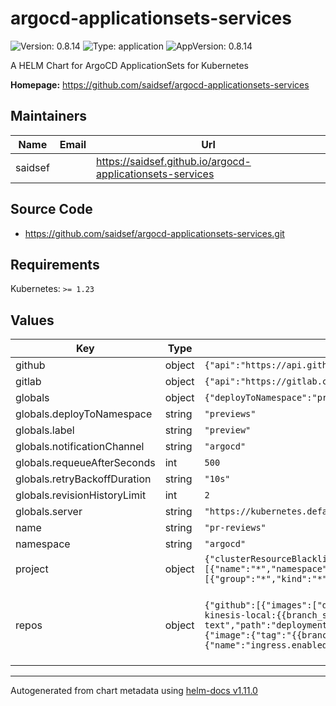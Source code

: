 # argocd-applicationsets-services

![Version: 0.8.14](https://img.shields.io/badge/Version-0.8.14-informational?style=flat-square) ![Type: application](https://img.shields.io/badge/Type-application-informational?style=flat-square) ![AppVersion: 0.8.14](https://img.shields.io/badge/AppVersion-0.8.14-informational?style=flat-square)

A HELM Chart for ArgoCD ApplicationSets for Kubernetes

**Homepage:** <https://github.com/saidsef/argocd-applicationsets-services>

## Maintainers

| Name | Email | Url |
| ---- | ------ | --- |
| saidsef |  | <https://saidsef.github.io/argocd-applicationsets-services> |

## Source Code

* <https://github.com/saidsef/argocd-applicationsets-services.git>

## Requirements

Kubernetes: `>= 1.23`

## Values

| Key | Type | Default | Description |
|-----|------|---------|-------------|
| github | object | `{"api":"https://api.github.com","label":"preview","owner":"saidsef","path":"deployment","secretKey":"","secretName":""}` | GitHub repo configuration parameters |
| gitlab | object | `{"api":"https://gitlab.com","group":"saidsef","label":"preview","path":"deployment","secretKey":"","secretName":""}` | GitLab repo configuration parameters |
| globals | object | `{"deployToNamespace":"previews","label":"preview","notificationChannel":"argocd","requeueAfterSeconds":500,"retryBackoffDuration":"10s","revisionHistoryLimit":2,"server":"https://kubernetes.default.svc"}` | Global default variables |
| globals.deployToNamespace | string | `"previews"` | Kubernetes namespace to deploy previews |
| globals.label | string | `"preview"` | GitHub label to filter PRs that you want to target |
| globals.notificationChannel | string | `"argocd"` | ArgoCD Slack notification channel |
| globals.requeueAfterSeconds | int | `500` | GitHub polling rate (seconds) |
| globals.retryBackoffDuration | string | `"10s"` | The amount to back off retries of failed syncs |
| globals.revisionHistoryLimit | int | `2` | How many old objects should be retained |
| globals.server | string | `"https://kubernetes.default.svc"` | ArgoCD server address |
| name | string | `"pr-reviews"` | ApplicationSet name |
| namespace | string | `"argocd"` | ArgoCD controller Namespace deployed |
| project | object | `{"clusterResourceBlacklist":[{"group":"apiextensions.k8s.io","kind":"CustomResourceDefinition"}],"clusterResourceWhitelist":[{"group":"*","kind":"*"}],"destinations":[{"name":"*","namespace":"previews","server":"*"}],"enabled":false,"namespaceResourceBlacklist":[{"group":"argoproj.io","kind":"AppProject"}],"namespaceResourceWhitelist":[{"group":"*","kind":"*"}],"orphanedResources":{"warn":false},"permitOnlyProjectScopedClusters":false,"roles":[],"sourceRepos":["*"],"syncWindows":[]}` | ArgoCD Project parameters |
| repos | object | `{"github":[{"images":["docker.io/saidsef/node-webserver:{{branch_slug}}"],"name":"node-webserver"},{"name":"alpine-jenkins-dockerfile","path":"deployment/preview"},{"images":["docker.io/saidsef/aws-kinesis-local:{{branch_slug}}"],"name":"aws-kinesis-local"},{"images":["docker.io/saidsef/aws-dynamodb-local:{{branch_slug}}"],"name":"aws-dynamodb-local"},{"name":"tika-document-to-text","path":"deployment/preview"},{"images":["docker.io/saidsef/k8s-spot-termination-notice:merge"],"name":"k8s-spot-termination-notice"},{"name":"scapy-containerised","path":"charts/scapy","values":{"image":{"tag":"{{branch_slug}}"}}},{"chart":"reverse-geocoding","name":"faas-reverse-geocoding","parameters":[{"name":"image.tag","value":"{{branch_slug}}"},{"name":"ingress.enabled","value":"true"},{"name":"ingress.enabled","value":"true"},{"name":"ingress.hosts[0].host","value":"{{branch_slug}}"}],"repoUrl":"https://saidsef.github.io/faas-reverse-geocoding"}],"gitlab":{}}` | List of repo names and override images for preview environment to dynamically pass the branch of the pull request head use '{{branch_slug}}' variable see: https://argocd-applicationset.readthedocs.io/en/stable/Generators-Pull-Request/#template |

----------------------------------------------
Autogenerated from chart metadata using [helm-docs v1.11.0](https://github.com/norwoodj/helm-docs/releases/v1.11.0)
